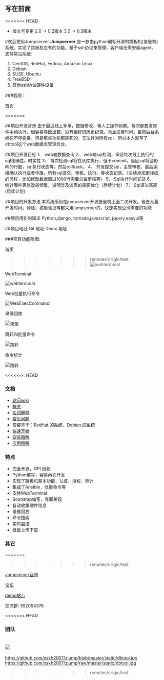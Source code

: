 ## 写在前面
<<<<<<< HEAD
 - 版本号变更 2.0 -> 0.2版本 3.0 -> 0.3版本

#欢迎使用Jumpserver
**Jumpserver** 是一款由python编写开源的跳板机(堡垒机)系统，实现了跳板机应有的功能。基于ssh协议来管理，客户端无需安装agent。
支持常见系统:
 1. CentOS, RedHat, Fedora, Amazon Linux
 2. Debian
 3. SUSE, Ubuntu
 4. FreeBSD
 5. 其他ssh协议硬件设备

###截图：

首页
 
=======

##项目开发背景
由于最近线上补单，数据修改，等人工操作频繁。每次都要发邮件手动执行，很容易导致出错，没有很好的历史纪录。而且浪费时间。虽然后台系统在不停完善，但是那些功能都是死的，无法针对所有sql。所以本人就写了dbtool这个web数据库管理后台。

##项目开发目标
1、	web端数据查询
2、	web端sql检测，保证每次线上执行的sql准确性，时实性
3、	每次检测sql将在从库执行，但不commit，返回sql将会影响的行数，sql执行状态等。然后rollback。
4、	开发提交sql，主管审核，最后运维确认执行或者作废。所有sql提交，审核，执行。等状态记录。（后续添加更详细的流程，比如修改数据超过1000行需要总监审核等）
5、	Sql执行时间记录
6、	统计哪些表修改最频繁，说明涉及该表的需要优化（后续计划）
7、	Sql语法高亮(后续计划)

##项目的开发方法
	本系统采用在jumpserver开源堡垒机上面二次开发。省去大量开发时间。登陆，权限验证等都采用jumpserver的。快速实现公司需要的功能

##项目用到的知识
	Python,django, tornado,javascript, jquery,easyui等

##项目地址
	Git		地址
	Demo	地址

###项目功能附图:

首页

>>>>>>> remotes/origin/test
![webterminal](https://github.com/ibuler/static/raw/master/jumpserver3/index.jpg)

WebTerminal:

![webterminal](https://github.com/ibuler/static/raw/master/jumpserver3/webTerminal.gif)

Web批量执行命令

![WebExecCommand](https://github.com/ibuler/static/raw/master/jumpserver3/webExec.gif)

录像回放

![录像](https://github.com/ibuler/static/raw/master/jumpserver3/record.gif)

跳转和批量命令

![跳转](https://github.com/ibuler/static/raw/master/jumpserver3/connect.gif)

命令统计

![跳转](https://github.com/ibuler/static/raw/master/jumpserver3/command.jpg)

<<<<<<< HEAD
### 文档

* [访问wiki](https://github.com/jumpserver/jumpserver/wiki)
* [概览](https://github.com/jumpserver/jumpserver/wiki/%E6%A6%82%E8%A7%88)
* [名词解释](https://github.com/jumpserver/jumpserver/wiki/%E5%90%8D%E8%AF%8D%E8%A7%A3%E9%87%8A)
* [常见问题](https://github.com/jumpserver/jumpserver/wiki/%E5%B8%B8%E8%A7%81%E9%97%AE%E9%A2%98)
* 安装基于：[RedHat 的系统](https://github.com/jumpserver/jumpserver/wiki/%E5%9F%BA%E4%BA%8E-RedHat-%E7%9A%84%E7%B3%BB%E7%BB%9F)，[Debian 的系统](https://github.com/jumpserver/jumpserver/wiki/%E5%9F%BA%E4%BA%8E-Debian-%E7%9A%84%E7%B3%BB%E7%BB%9F)
* [快速开始](https://github.com/jumpserver/jumpserver/wiki/%E5%BF%AB%E9%80%9F%E5%BC%80%E5%A7%8B)
* [安装图解](https://github.com/jumpserver/jumpserver/wiki/%E5%AE%89%E8%A3%85%E5%9B%BE%E8%A7%A3)
* [应用图解](https://github.com/jumpserver/jumpserver/wiki/%E5%BA%94%E7%94%A8%E5%9B%BE%E8%A7%A3)

### 特点

* 完全开源，GPL授权
* Python编写，容易再次开发
* 实现了跳板机基本功能，认证、授权、审计
* 集成了Ansible，批量命令等
* 支持WebTerminal
* Bootstrap编写，界面美观
* 自动收集硬件信息
* 录像回放
* 命令搜索
* 实时监控
* 批量上传下载

### 其它
=======



>>>>>>> remotes/origin/test

[Jumpserver官网](http://www.jumpserver.org)

[论坛](http://bbs.jumpserver.org)

[demo站点](http://demo.jumpserver.org)

交流群: 552054376

<<<<<<< HEAD
### 团队

![](https://github.com/ibuler/static/raw/master/jumpserver3/team.jpg)
=======

https://github.com/xskh2007/zjump/blob/master/static/dbtool.jpg
https://github.com/xskh2007/zjump/raw/master/static/dbtool.jpg
>>>>>>> remotes/origin/test




